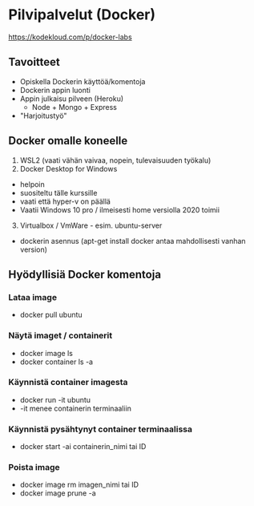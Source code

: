 # Pilvipalvelut (Docker)

https://kodekloud.com/p/docker-labs


## Tavoitteet

* Opiskella Dockerin käyttöä/komentoja
* Dockerin appin luonti
* Appin julkaisu pilveen (Heroku)
  - Node + Mongo + Express
* "Harjoitustyö"


## Docker omalle koneelle

1. WSL2 (vaati vähän vaivaa, nopein, tulevaisuuden työkalu)
2. Docker Desktop for Windows 
 * helpoin
 * suositeltu tälle kurssille
 * vaati että hyper-v on päällä
 * Vaatii Windows 10 pro / ilmeisesti home versiolla 2020 toimii
3. Virtualbox / VmWare - esim. ubuntu-server
  * dockerin asennus (apt-get install docker antaa mahdollisesti vanhan version)
  
## Hyödyllisiä Docker komentoja

### Lataa image
* docker pull ubuntu

### Näytä imaget / containerit
* docker image ls
* docker container ls -a

### Käynnistä container imagesta
* docker run -it ubuntu
* -it menee containerin terminaaliin

### Käynnistä pysähtynyt container terminaalissa
* docker start -ai containerin_nimi tai ID

### Poista image
* docker image rm imagen_nimi tai ID
* docker image prune -a












